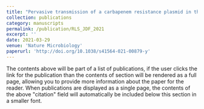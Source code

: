 ```yaml
---
title: "Pervasive transmission of a carbapenem resistance plasmid in the gut microbiota of hospitalized patients"
collection: publications
category: manuscripts
permalink: /publication/RLS_JDF_2021
excerpt: ''
date: 2021-03-29
venue: 'Nature Microbiology'
paperurl: 'http://doi.org/10.1038/s41564-021-00879-y'
---
```


The contents above will be part of a list of publications, if the user clicks the link for the publication than the contents of section will be rendered as a full page, allowing you to provide more information about the paper for the reader. When publications are displayed as a single page, the contents of the above "citation" field will automatically be included below this section in a smaller font.
